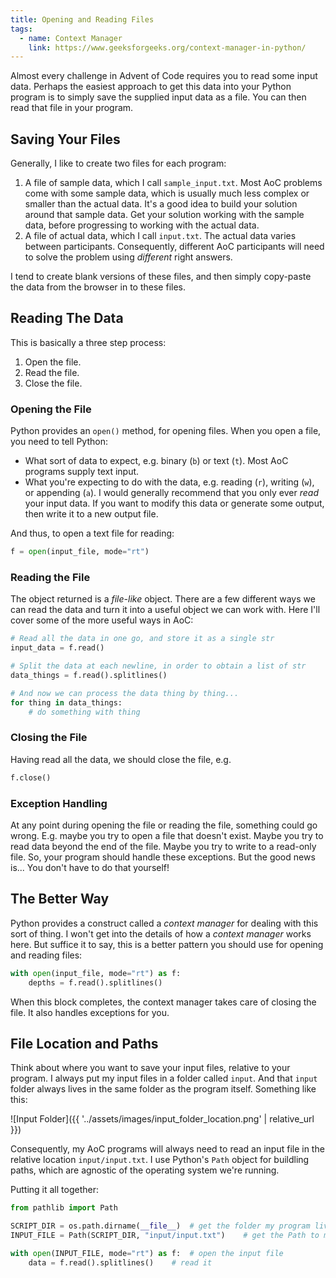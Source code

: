 ```yaml
---
title: Opening and Reading Files
tags: 
  - name: Context Manager
    link: https://www.geeksforgeeks.org/context-manager-in-python/
---
```

Almost every challenge in Advent of Code requires you to read some input data. Perhaps the easiest approach to get this data into your Python program is to simply save the supplied input data as a file. You can then read that file in your program.

## Saving Your Files

Generally, I like to create two files for each program:

1. A file of sample data, which I call `sample_input.txt`.  Most AoC problems come with some sample data, which is usually much less complex or smaller than the actual data. It's a good idea to build your solution around that sample data. Get your solution working with the sample data, before progressing to working with the actual data.
1. A file of actual data, which I call `input.txt`.  The actual data varies between participants. Consequently, different AoC participants will need to solve the problem using _different_ right answers.

I tend to create blank versions of these files, and then simply copy-paste the data from the browser in to these files.

## Reading The Data

This is basically a three step process:

1. Open the file.
1. Read the file.
1. Close the file.

### Opening the File

Python provides an `open()` method, for opening files. When you open a file, you need to tell Python:

- What sort of data to expect, e.g. binary (`b`) or text (`t`). Most AoC programs supply text input.
- What you're expecting to do with the data, e.g. reading (`r`), writing (`w`), or appending (`a`). I would generally recommend that you only ever _read_ your input data. If you want to modify this data or generate some output, then write it to a new output file.

And thus, to open a text file for reading:

```python
f = open(input_file, mode="rt")
```

### Reading the File

The object returned is a _file-like_ object. There are a few different ways we can read the data and turn it into a useful object we can work with. Here I'll cover some of the more useful ways in AoC:

```python
# Read all the data in one go, and store it as a single str
input_data = f.read()
```

```python
# Split the data at each newline, in order to obtain a list of str
data_things = f.read().splitlines()

# And now we can process the data thing by thing...
for thing in data_things:
    # do something with thing
```

### Closing the File

Having read all the data, we should close the file, e.g.

```python
f.close()
```

### Exception Handling

At any point during opening the file or reading the file, something could go wrong. E.g. maybe you try to open a file that doesn't exist. Maybe you try to read data beyond the end of the file. Maybe you try to write to a read-only file. So, your program should handle these exceptions. But the good news is... You don't have to do that yourself!

## The Better Way

Python provides a construct called a _context manager_ for dealing with this sort of thing.  I won't get into the details of how a _context manager_ works here.  But suffice it to say, this is a better pattern you should use for opening and reading files:

```python
with open(input_file, mode="rt") as f:
    depths = f.read().splitlines()
```

When this block completes, the context manager takes care of closing the file.  It also handles exceptions for you.

## File Location and Paths

Think about where you want to save your input files, relative to your program. I always put my input files in a folder called `input`.  And that `input` folder always lives in the same folder as the program itself. Something like this:

![Input Folder]({{ '../assets/images/input_folder_location.png' | relative_url }})

Consequently, my AoC programs will always need to read an input file in the relative location `input/input.txt`. I use Python's `Path` object for buildling paths, which are agnostic of the operating system we're running.

Putting it all together:

```python
from pathlib import Path

SCRIPT_DIR = os.path.dirname(__file__)  # get the folder my program lives in
INPUT_FILE = Path(SCRIPT_DIR, "input/input.txt")    # get the Path to my input file

with open(INPUT_FILE, mode="rt") as f:  # open the input file
    data = f.read().splitlines()    # read it
```